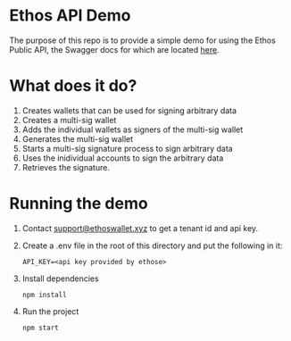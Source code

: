 # Ethos API Demo
The purpose of this repo is to provide a simple demo for using the Ethos Public API, the Swagger docs for which are located [here](https://api-docs.ethoswallet.xyz).

# What does it do?
1. Creates wallets that can be used for signing arbitrary data
1. Creates a multi-sig wallet
1. Adds the individual wallets as signers of the multi-sig wallet
1. Generates the multi-sig wallet
1. Starts a multi-sig signature process to sign arbitrary data
1. Uses the inidividual accounts to sign the arbitrary data
1. Retrieves the signature.

# Running the demo
1. Contact support@ethoswallet.xyz to get a tenant id and api key.
2. Create a .env file in the root of this directory and put the following in it:

   ``` API_KEY=<api key provided by ethose> ```

3. Install dependencies

   ``` npm install ```

4. Run the project

   ``` npm start ```